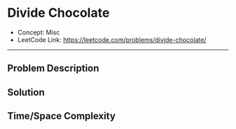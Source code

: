# Divide Chocolate

- Concept: Misc
- LeetCode Link: https://leetcode.com/problems/divide-chocolate/

---

## Problem Description

## Solution

## Time/Space Complexity

